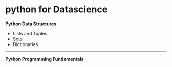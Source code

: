 # python for Datascience

 **Python Data Structures**
 
 -	Lists and Tuples
 - Sets
 - Dictionaries

---

**Python Programming Fundamentals**

